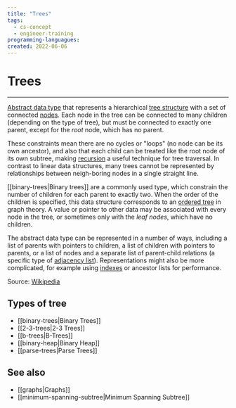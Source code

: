```yaml
---
title: "Trees"
tags:
  - cs-concept
  - engineer-training
programming-languagues:
created: 2022-06-06
---
```

# Trees
---
[Abstract data type](https://en.wikipedia.org/wiki/Abstract_data_type "Abstract data type") that represents a hierarchical [tree structure](https://en.wikipedia.org/wiki/Tree_structure "Tree structure") with a set of connected [nodes](https://en.wikipedia.org/wiki/Node_(computer_science) "Node (computer science)"). Each node in the tree can be connected to many children (depending on the type of tree), but must be connected to exactly one parent, except for the _root_ node, which has no parent. 

These constraints mean there are no cycles or "loops" (no node can be its own ancestor), and also that each child can be treated like the root node of its own subtree, making [recursion](https://en.wikipedia.org/wiki/Recursion "Recursion") a useful technique for tree traversal. In contrast to linear data structures, many trees cannot be represented by relationships between neigh-boring nodes in a single straight line.

[[binary-trees|Binary trees]] are a commonly used type, which constrain the number of children for each parent to exactly two. When the order of the children is specified, this data structure corresponds to an [ordered tree](https://en.wikipedia.org/wiki/Ordered_tree "Ordered tree") in graph theory. A value or pointer to other data may be associated with every node in the tree, or sometimes only with the _leaf nodes_, which have no children.

The abstract data type can be represented in a number of ways, including a list of parents with pointers to children, a list of children with pointers to parents, or a list of nodes and a separate list of parent-child relations (a specific type of [adjacency list](https://en.wikipedia.org/wiki/Adjacency_list "Adjacency list")). Representations might also be more complicated, for example using [indexes](https://en.wikipedia.org/wiki/Database_index "Database index") or ancestor lists for performance.

Source: [Wikipedia](<https://en.wikipedia.org/wiki/Tree_(data_structure)>)

## Types of tree
- [[binary-trees|Binary Trees]]
- [[2-3-trees|2-3 Trees]]
- [[b-trees|B-Trees]]
- [[binary-heap|Binary Heap]]
- [[parse-trees|Parse Trees]]

## See also
- [[graphs|Graphs]]
- [[minimum-spanning-subtree|Minimum Spanning Subtree]]